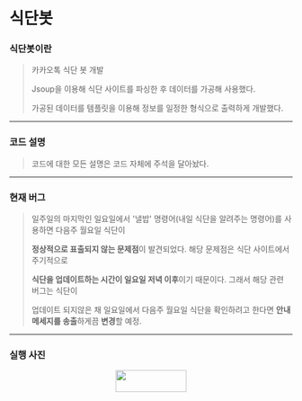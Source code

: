 # 식단봇
### 식단봇이란
> 카카오톡 식단 봇 개발
>
> Jsoup을 이용해 식단 사이트를 파싱한 후 데이터를 가공해 사용했다.
>
> 가공된 데이터를 템플릿을 이용해 정보를 일정한 형식으로 출력하게 개발했다.
---
### 코드 설명
> 코드에 대한 모든 설명은 코드 자체에 주석을 달아놨다.

---
### 현재 버그
> 일주일의 마지막인 일요일에서 '낼밥' 명령어(내일 식단을 알려주는 명령어)를 사용하면 다음주 월요일 식단이
> 
> **정상적으로 표출되지 않는 문제점**이 발견되었다. 해당 문제점은 식단 사이트에서 주기적으로
>
> **식단을 업데이트하는 시간이 일요일 저녁 이후**이기 때문이다. 그래서 해당 관련 버그는 식단이
>
> 업데이트 되지않은 채 일요일에서 다음주 월요일 식단을 확인하려고 한다면 **안내 메세지를 송출**하게끔 **변경**할 예정.
---
### 실행 사진
<center><img src="https://github.com/Leejinuk123/KakaoBotProject/assets/50895677/2562d6f6-9c1d-4f7c-b187-8cc1fbd5e07f" width="50%" height="10%"></center>
